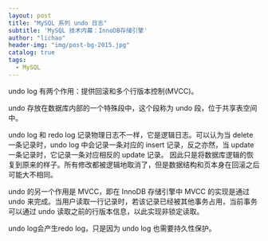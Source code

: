 ```yaml
---
layout: post
title: "MySQL 系列 undo 日志"
subtitle: 'MySQL 技术内幕：InnoDB存储引擎'
author: "lichao"
header-img: "img/post-bg-2015.jpg"
catalog: true
tags:
  - MySQL
---
```


undo log 有两个作用：提供回滚和多个行版本控制(MVCC)。

undo 存放在数据库内部的一个特殊段中，这个段称为 undo 段，位于共享表空间中。

undo log 和 redo log 记录物理日志不一样，它是逻辑日志。可以认为当 delete 一条记录时，undo log 中会记录一条对应的 insert 记录，反之亦然，当 update 一条记录时，它记录一条对应相反的 update 记录。 因此只是将数据库逻辑的恢复到原来的样子。所有修改都被逻辑地取消了，但是数据结构和页本身在回滚之后可能大不相同。

undo 的另一个作用是 MVCC，即在 InnoDB 存储引擎中 MVCC 的实现是通过 undo 来完成。当用户读取一行记录时，若该记录已经被其他事务占用，当前事务可以通过 undo 读取之前的行版本信息，以此实现非锁定读取。

undo log会产生redo log，只是因为 undo log 也需要持久性保护。